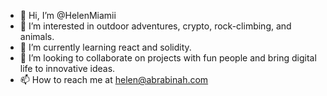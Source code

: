 - 👋 Hi, I’m @HelenMiamii
- 👀 I’m interested in outdoor adventures, crypto, rock-climbing, and animals.
- 🌱 I’m currently learning react and solidity.
- 💞️ I’m looking to collaborate on projects with fun people and bring digital life to innovative ideas.
- 📫 How to reach me at helen@abrabinah.com

<!---
HelenMiamii/HelenMiamii is a ✨ special ✨ repository because its `README.md` (this file) appears on your GitHub profile.
You can click the Preview link to take a look at your changes.
--->

